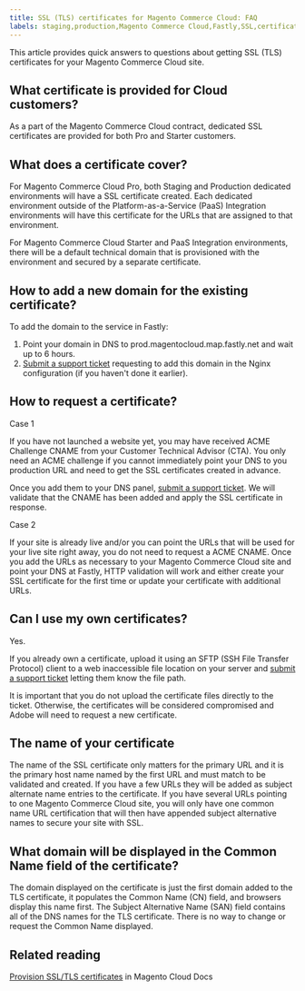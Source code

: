 ```yaml
---
title: SSL (TLS) certificates for Magento Commerce Cloud: FAQ
labels: staging,production,Magento Commerce Cloud,Fastly,SSL,certificate,domain,DNS,FAQ
---
```


<div>
<p>This article provides quick answers to questions about getting SSL (TLS) certificates for your Magento Commerce Cloud site.  </p>
<h2>
What certificate is provided for Cloud customers? 
</h2>
<p>As a part of the Magento Commerce Cloud contract, dedicated SSL certificates are provided for both Pro and Starter customers. </p>
<h2>What does a certificate cover?</h2>
<p>For Magento Commerce Cloud Pro, both Staging and Production dedicated environments will have a SSL certificate created. Each dedicated environment outside of the Platform-as-a-Service (PaaS) Integration environments will have this certificate for the URLs that are assigned to that environment.</p>
<p>For Magento Commerce Cloud Starter and PaaS Integration environments, there will be a default technical domain that is provisioned with the environment and secured by a separate certificate.  </p>
<h2>How to add a new domain for the existing certificate?</h2>
<p>To add the domain to the service in Fastly: </p>
<ol>
<li>
Point your domain in DNS to prod.magentocloud.map.fastly.net and wait up to 6 hours.
</li>
<li>
<a href="https://support.magento.com/hc/en-us/articles/360000913794#submit-ticket">Submit a support ticket</a> requesting to add this domain in the Nginx configuration (if you haven't done it earlier). </li>
</ol>
<h2>
How to request a certificate? 
</h2>
<p>Case 1 </p>
<p>If you have not launched a website yet, you may have received ACME Challenge CNAME from your Customer Technical Advisor (CTA). You only need an ACME challenge if you cannot immediately point your DNS to you production URL and need to get the SSL сertificates created in advance.  </p>
<p>Once you add them to your DNS panel, <a href="https://support.magento.com/hc/en-us/articles/360000913794#submit-ticket">submit a support ticket</a>. We will validate that the CNAME has been added and apply the SSL certificate in response.  </p>
<p>Case 2</p>
<p>If your site is already live and/or you can point the URLs that will be used for your live site right away, you do not need to request a ACME CNAME. Once you add the URLs as necessary to your Magento Commerce Cloud site and point your DNS at Fastly, HTTP validation will work and either create your SSL сertificate for the first time or update your certificate with additional URLs.</p>
<h2>
Can I use my own certificates? 
</h2>
<p>Yes. </p>
<p>If you already own a certificate, upload it using an SFTP (SSH File Transfer Protocol) client to a web inaccessible file location on your server and <a href="https://support.magento.com/hc/en-us/articles/360000913794#submit-ticket">submit a support ticket</a> letting them know the file path. <br/></p>
<p class="warning">It is important that you do not upload the certificate files directly to the ticket. Otherwise, the certificates will be considered compromised and Adobe will need to request a new certificate.</p>
<h2>The name of your certificate</h2>
<p>The name of the SSL certificate only matters for the primary URL and it is the primary host name named by the first URL and must match to be validated and created. If you have a few URLs they will be added as subject alternate name entries to the certificate. If you have several URLs pointing to one Magento Commerce Cloud site, you will only have one common name URL certification that will then have appended subject alternative names to secure your site with SSL.    </p>
<h2>What domain will be displayed in the Common Name field of the certificate?</h2>
<p>The domain displayed on the certificate is just the first domain added to the TLS certificate, it populates the Common Name (CN) field, and browsers display this name first. The Subject Alternative Name (SAN) field contains all of the DNS names for the TLS certificate. There is no way to change or request the Common Name displayed.</p>
<h2>Related reading</h2>
<p><a href="https://devdocs.magento.com/cloud/cdn/configure-fastly.html#provision-ssltls-certificates">Provision SSL/TLS certificates</a> in Magento Cloud Docs</p>
</div>